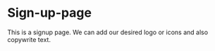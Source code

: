 # Sign-up-page
This is a signup page.
We can add our desired logo or icons and also copywrite text.

